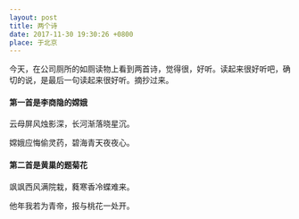 ```yaml
---
layout: post
title: 两个诗
date: 2017-11-30 19:30:26 +0800
place: 于北京
---
```

 
今天，在公司厕所的如厕读物上看到两首诗，觉得很，好听。读起来很好听吧，确切的说，是最后一句读起来很好听。摘抄过来。

#### 第一首是李商隐的嫦娥

云母屏风烛影深，长河渐落晓星沉。

嫦娥应悔偷灵药，碧海青天夜夜心。

#### 第二首是黄巢的题菊花

飒飒西风满院栽，蕤寒香冷蝶难来。

他年我若为青帝，报与桃花一处开。

